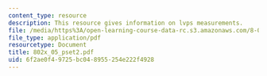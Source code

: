 ```yaml
---
content_type: resource
description: This resource gives information on lvps measurements.
file: /media/https%3A/open-learning-course-data-rc.s3.amazonaws.com/8-02x-physics-ii-electricity-magnetism-with-an-experimental-focus-spring-2005/6f2ae0f49725bc048955254e222f4928_802x_05_pset2.pdf
file_type: application/pdf
resourcetype: Document
title: 802x_05_pset2.pdf
uid: 6f2ae0f4-9725-bc04-8955-254e222f4928
---
```

